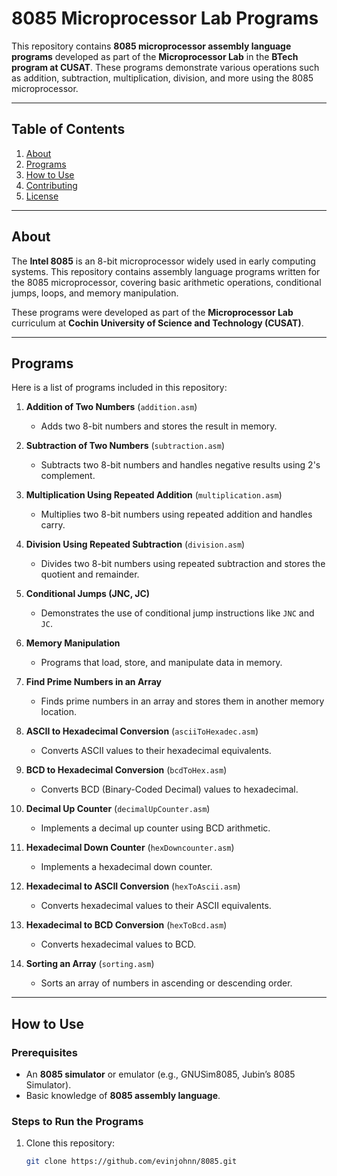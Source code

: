 # 8085 Microprocessor Lab Programs

This repository contains **8085 microprocessor assembly language programs** developed as part of the **Microprocessor Lab** in the **BTech program at CUSAT**. These programs demonstrate various operations such as addition, subtraction, multiplication, division, and more using the 8085 microprocessor.

---

## Table of Contents

1. [About](#about)
2. [Programs](#programs)
3. [How to Use](#how-to-use)
4. [Contributing](#contributing)
5. [License](#license)

---

## About

The **Intel 8085** is an 8-bit microprocessor widely used in early computing systems. This repository contains assembly language programs written for the 8085 microprocessor, covering basic arithmetic operations, conditional jumps, loops, and memory manipulation.

These programs were developed as part of the **Microprocessor Lab** curriculum at **Cochin University of Science and Technology (CUSAT)**.

---

## Programs

Here is a list of programs included in this repository:

1. **Addition of Two Numbers** (`addition.asm`)  
   - Adds two 8-bit numbers and stores the result in memory.

2. **Subtraction of Two Numbers** (`subtraction.asm`)  
   - Subtracts two 8-bit numbers and handles negative results using 2's complement.

3. **Multiplication Using Repeated Addition** (`multiplication.asm`)  
   - Multiplies two 8-bit numbers using repeated addition and handles carry.

4. **Division Using Repeated Subtraction** (`division.asm`)  
   - Divides two 8-bit numbers using repeated subtraction and stores the quotient and remainder.

5. **Conditional Jumps (JNC, JC)**  
   - Demonstrates the use of conditional jump instructions like `JNC` and `JC`.

6. **Memory Manipulation**  
   - Programs that load, store, and manipulate data in memory.

7. **Find Prime Numbers in an Array**  
   - Finds prime numbers in an array and stores them in another memory location.

8. **ASCII to Hexadecimal Conversion** (`asciiToHexadec.asm`)  
   - Converts ASCII values to their hexadecimal equivalents.

9. **BCD to Hexadecimal Conversion** (`bcdToHex.asm`)  
   - Converts BCD (Binary-Coded Decimal) values to hexadecimal.

10. **Decimal Up Counter** (`decimalUpCounter.asm`)  
    - Implements a decimal up counter using BCD arithmetic.

11. **Hexadecimal Down Counter** (`hexDowncounter.asm`)  
    - Implements a hexadecimal down counter.

12. **Hexadecimal to ASCII Conversion** (`hexToAscii.asm`)  
    - Converts hexadecimal values to their ASCII equivalents.

13. **Hexadecimal to BCD Conversion** (`hexToBcd.asm`)  
    - Converts hexadecimal values to BCD.

14. **Sorting an Array** (`sorting.asm`)  
    - Sorts an array of numbers in ascending or descending order.

---

## How to Use

### Prerequisites
- An **8085 simulator** or emulator (e.g., GNUSim8085, Jubin’s 8085 Simulator).
- Basic knowledge of **8085 assembly language**.

### Steps to Run the Programs
1. Clone this repository:
   ```bash
   git clone https://github.com/evinjohnn/8085.git
